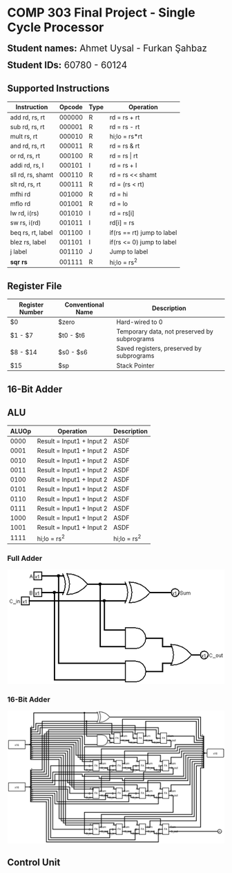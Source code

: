 # COMP 303 Final Project - Single Cycle Processor

<span style=font-size:1.5em;>**Student names:** Ahmet Uysal - Furkan Şahbaz</span>

<span style=font-size:1.5em;>**Student IDs:** 60780 - 60124</span>

## Supported Instructions

| Instruction       | Opcode | Type | Operation                  |
| ----------------- | ------ | ---- | -------------------------- |
| add rd, rs, rt    | 000000 | R    | rd = rs + rt               |
| sub rd, rs, rt    | 000001 | R    | rd = rs - rt               |
| mult rs, rt       | 000010 | R    | hi;lo = rs\*rt             |
| and rd, rs, rt    | 000011 | R    | rd = rs & rt               |
| or rd, rs, rt     | 000100 | R    | rd = rs \| rt              |
| addi rd, rs, I    | 000101 | I    | rd = rs + I                |
| sll rd, rs, shamt | 000110 | R    | rd = rs << shamt           |
| slt rd, rs, rt    | 000111 | R    | rd = (rs < rt)             |
| mfhi rd           | 001000 | R    | rd = hi                    |
| mflo rd           | 001001 | R    | rd = lo                    |
| lw rd, i(rs)      | 001010 | I    | rd = rs[i]                 |
| sw rs, i(rd)      | 001011 | I    | rd[i] = rs                 |
| beq rs, rt, label | 001100 | I    | if(rs == rt) jump to label |
| blez rs, label    | 001101 | I    | if(rs <= 0) jump to label  |
| j label           | 001110 | J    | Jump to label              |
| **sqr rs**        | 001111 | R    | hi;lo = rs<sup>2</sup>     |

## Register File

| Register Number | Conventional Name | Description                                  |
| --------------- | ----------------- | -------------------------------------------- |
| \$0             | \$zero            | Hard-wired to 0                              |
| $1 - $7         | $t0 - $t6         | Temporary data, not preserved by subprograms |
| $8 - $14        | $s0 - $s6         | Saved registers, preserved by subprograms    |
| \$15            | \$sp              | Stack Pointer                                |

## 16-Bit Adder

## ALU

| ALUOp | Operation                 | Description            |
| ----- | ------------------------- | ---------------------- |
| 0000  | Result = Input1 + Input 2 | ASDF                   |
| 0001  | Result = Input1 + Input 2 | ASDF                   |
| 0010  | Result = Input1 + Input 2 | ASDF                   |
| 0011  | Result = Input1 + Input 2 | ASDF                   |
| 0100  | Result = Input1 + Input 2 | ASDF                   |
| 0101  | Result = Input1 + Input 2 | ASDF                   |
| 0110  | Result = Input1 + Input 2 | ASDF                   |
| 0111  | Result = Input1 + Input 2 | ASDF                   |
| 1000  | Result = Input1 + Input 2 | ASDF                   |
| 1001  | Result = Input1 + Input 2 | ASDF                   |
| 1111  | hi;lo = rs<sup>2</sup>    | hi;lo = rs<sup>2</sup> |

### Full Adder

![Full Adder Implementation in Logisim](images/full-adder.png "Full Adder Curcuit")

### 16-Bit Adder

![16-Bit Adder](images/16-bit-adder.png "16-Bit Adder Circuit")

## Control Unit
